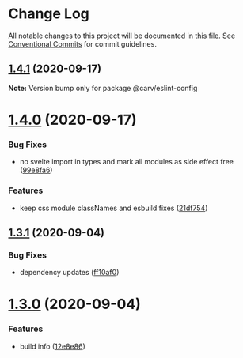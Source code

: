 # Change Log

All notable changes to this project will be documented in this file.
See [Conventional Commits](https://conventionalcommits.org) for commit guidelines.

## [1.4.1](https://github.com/carvjs/tools/compare/@carv/eslint-config@1.4.0...@carv/eslint-config@1.4.1) (2020-09-17)

**Note:** Version bump only for package @carv/eslint-config

# [1.4.0](https://github.com/carvjs/tools/compare/@carv/eslint-config@1.3.1...@carv/eslint-config@1.4.0) (2020-09-17)

### Bug Fixes

- no svelte import in types and mark all modules as side effect free ([99e8fa6](https://github.com/carvjs/tools/commit/99e8fa62804c2af79cc6f4c54fc15bf2fc4e5fa5))

### Features

- keep css module classNames and esbuild fixes ([21df754](https://github.com/carvjs/tools/commit/21df754cb5aee0d8159e0e4bba5b0a8ae9a07eda))

## [1.3.1](https://github.com/carvjs/tools/compare/@carv/eslint-config@1.3.0...@carv/eslint-config@1.3.1) (2020-09-04)

### Bug Fixes

- dependency updates ([ff10af0](https://github.com/carvjs/tools/commit/ff10af0137a0b129c41f393a09285a0a61ef9a8d))

# [1.3.0](https://github.com/carvjs/tools/compare/@carv/eslint-config@1.2.6...@carv/eslint-config@1.3.0) (2020-09-04)

### Features

- build info ([12e8e86](https://github.com/carvjs/tools/commit/12e8e86362217b23556c75d3f0eb4aef97ac39ad))
